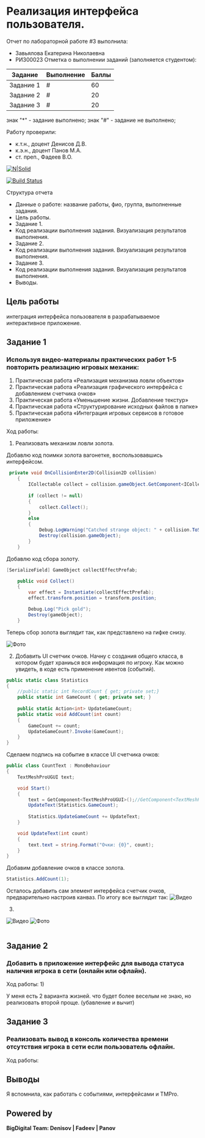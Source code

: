 # Реализация интерфейса пользователя.
Отчет по лабораторной работе #3 выполнила:
- Завьялова Екатерина Николаевна
- РИ300023
Отметка о выполнении заданий (заполняется студентом):

| Задание | Выполнение | Баллы |
| ------ | ------ | ------ |
| Задание 1 | # | 60 |
| Задание 2 | # | 20 |
| Задание 3 | # | 20 |

знак "*" - задание выполнено; знак "#" - задание не выполнено;

Работу проверили:
- к.т.н., доцент Денисов Д.В.
- к.э.н., доцент Панов М.А.
- ст. преп., Фадеев В.О.

[![N|Solid](https://cldup.com/dTxpPi9lDf.thumb.png)](https://nodesource.com/products/nsolid)

[![Build Status](https://travis-ci.org/joemccann/dillinger.svg?branch=master)](https://travis-ci.org/joemccann/dillinger)

Структура отчета

- Данные о работе: название работы, фио, группа, выполненные задания.
- Цель работы.
- Задание 1.
- Код реализации выполнения задания. Визуализация результатов выполнения.
- Задание 2.
- Код реализации выполнения задания. Визуализация результатов выполнения.
- Задание 3.
- Код реализации выполнения задания. Визуализация результатов выполнения.
- Выводы.

## Цель работы
интеграция интерфейса пользователя в разрабатываемое интерактивное приложение.

## Задание 1
### Используя видео-материалы практических работ 1-5 повторить реализацию игровых механик:
  1) Практическая работа «Реализация механизма ловли объектов» 
  2) Практическая работа «Реализация графического интерфейса с добавлением счетчика очков» 
  3) Практическая работа «Уменьшение жизни. Добавление текстур» 
  4) Практическая работа «Структурирование исходных файлов в папке» 
  5) Практическая работа «Интеграция игровых сервисов в готовое приложение»

Ход работы:
1) Реализовать механизм ловли золота.

Добавлю код поимки золота вагонетке, воспользовавшись интерфейсом.
```c#
 private void OnCollisionEnter2D(Collision2D collision)
    {
        ICollectable collect = collision.gameObject.GetComponent<ICollectable>();
        
        if (collect != null)
        {
            collect.Collect();
        }
        else
        {
            Debug.LogWarning("Catched strange object: " + collision.ToString());
            Destroy(collision.gameObject);
        }
    }
```

Добавлю код сбора золоту.
```c#
[SerializeField] GameObject collectEffectPrefab;

    public void Collect()
    {
        var effect = Instantiate(collectEffectPrefab);
        effect.transform.position = transform.position;

        Debug.Log("Pick gold");
        Destroy(gameObject);
    }
```

Теперь сбор золота выглядит так, как представлено на гифке снизу.

![Фото](https://github.com/KatyaZav/lab-3/blob/main/Screens/1%20task/1.gif)

2) Добавить UI счетчик очков.
Начну с создания общего класса, в котором будет храниься вся информация по игроку. Как можно увидеть, в коде есть применение ивентов (событий).

```c#
public static class Statistics 
{
    //public static int RecordCount { get; private set;}
    public static int GameCount { get; private set; }
    
    public static Action<int> UpdateGameCount;
    public static void AddCount(int count)
    {
        GameCount += count;
        UpdateGameCount?.Invoke(GameCount);
    }
}
```

Сделаем подпись на событие в классе UI счетчика очков:
```c#
public class CountText : MonoBehaviour
{
    TextMeshProUGUI text;

    void Start()
    {
        text = GetComponent<TextMeshProUGUI>();//GetComponent<TextMeshPro>();
        UpdateText(Statistics.GameCount);
        
        Statistics.UpdateGameCount += UpdateText;
    }

    void UpdateText(int count)
    {
        text.text = string.Format("Очки: {0}", count);
    }
}
```

Добавим добавление очков в классе золота.
```c#
Statistics.AddCount(1);
```

Осталось добавить сам элемент интерфейса счетчик очков, предварительно настроив канваз. По итогу все выглядит так:
![Видео](https://github.com/KatyaZav/lab-3/blob/main/Screens/1%20task/2.gif)

3)      


![Видео](https://github.com/KatyaZav/GameDev-lab2/blob/main/Screens/1%20task/2.1.gif)
![Фото](https://github.com/KatyaZav/GameDev-lab2/blob/main/Screens/1%20task/3.1.jpg)


```c#

```


## Задание 2
### Добавить в приложение интерфейс для вывода статуса наличия игрока в сети (онлайн или офлайн).

Ход работы:
1) 

У меня есть 2 варианта жизней. что будет более веселым не знаю, но реализовать второй проще. (убавление и вычит)


## Задание 3
### Реализовать вывод в консоль количества времени отсутствия игрока в сети если пользователь офлайн.

Ход работы:


## Выводы
Я вспомнила, как работать с событиями, интерфейсами и TMPro. 


## Powered by

**BigDigital Team: Denisov | Fadeev | Panov**
